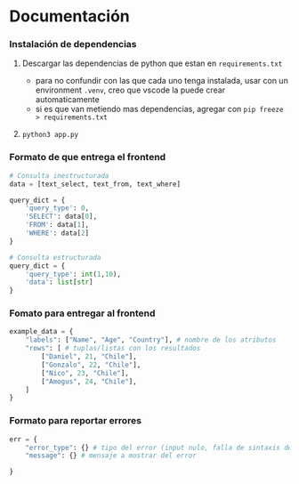 # Documentación
### Instalación de dependencias

1. Descargar las dependencias de python que estan en `requirements.txt`
    - para no confundir con las que cada uno tenga instalada, usar con un environment `.venv`, creo que vscode la puede crear automaticamente 
    - si es que van metiendo mas dependencias, agregar con `pip freeze > requirements.txt`

2. `python3 app.py`

### Formato de que entrega el frontend
```python
# Consulta inestructurada
data = [text_select, text_from, text_where]

query_dict = {
    'query_type': 0,
    'SELECT': data[0],
    'FROM': data[1],
    'WHERE': data[2]
}

# Consulta estructurada
query_dict = {
    'query_type': int(1,10),
    'data': list[str]
}

```

### Fomato para entregar al frontend
```python
example_data = {
    "labels": ["Name", "Age", "Country"], # nombre de los atributos
    "rows": [ # tuplas/listas con los resultados
        ["Daniel", 21, "Chile"],
        ["Gonzalo", 22, "Chile"],
        ["Nico", 23, "Chile"],
        ["Amogus", 24, "Chile"],
    ]
}
```

### Formato para reportar errores
```python
err = {
    "error_type": {} # tipo del error (input nulo, falla de sintaxis de en la consulta),
    "message": {} # mensaje a mostrar del error

}
```
